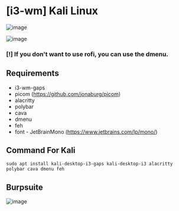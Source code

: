 # [i3-wm] Kali Linux

![image](https://github.com/user-attachments/assets/58a49c1e-416a-404e-ab86-b35216f1b2af)

![image](https://github.com/user-attachments/assets/61268690-9e6a-47e1-b086-dae72cd5126f)


### [!] If you don't want to use rofi, you can use the dmenu. 

## Requirements
- i3-wm-gaps
- picom (https://github.com/jonaburg/picom)
- alacritty
- polybar
- cava
- dmenu
- feh
- font - JetBrainMono (https://www.jetbrains.com/lp/mono/)

## Command For Kali
```
sudo apt install kali-desktop-i3-gaps kali-desktop-i3 alacritty polybar cava dmenu feh
```

## Burpsuite

![image](https://github.com/user-attachments/assets/1deb99cc-d60a-4a68-abc6-8d35a6306938)


